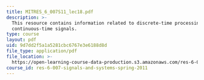 ```yaml
---
title: MITRES_6_007S11_lec18.pdf
description: >-
  This resource contains information related to discrete-time processing of
  continuous-time signals.
type: course
layout: pdf
uid: 9d7dd2f5a1a5281cbc6767e3e6188d8d
file_type: application/pdf
file_location: >-
  https://open-learning-course-data-production.s3.amazonaws.com/res-6-007-signals-and-systems-spring-2011/9d7dd2f5a1a5281cbc6767e3e6188d8d_MITRES_6_007S11_lec18.pdf
course_id: res-6-007-signals-and-systems-spring-2011
---
```

